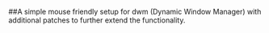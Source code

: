 ##A simple mouse friendly setup for dwm (Dynamic Window Manager) with additional patches to further extend the functionality.
